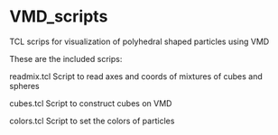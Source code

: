 # VMD_scripts

TCL scrips for visualization of polyhedral shaped particles using VMD

These are the included scrips:

readmix.tcl         Script to read axes and coords of mixtures of cubes and spheres

cubes.tcl           Script to construct cubes on VMD

colors.tcl           Script to set the colors of particles

